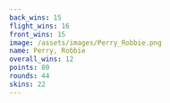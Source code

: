 ```yaml
---
back_wins: 15
flight_wins: 16
front_wins: 15
image: /assets/images/Perry_Robbie.png
name: Perry, Robbie
overall_wins: 12
points: 80
rounds: 44
skins: 22
---
```


